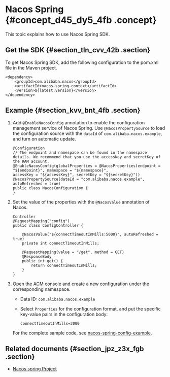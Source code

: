 # Nacos Spring {#concept_d45_dy5_4fb .concept}

This topic explains how to use Nacos Spring SDK.

## Get the SDK {#section_tln_cvv_42b .section}

To get Nacos Spring SDK, add the following configuration to the pom.xml file in the Maven project.

```
<dependency>
    <groupId>com.alibaba.nacos</groupId>
    <artifactId>nacos-spring-context</artifactId>
    <version>${latest.version}</version>
</dependency>
```

## Example {#section_kvv_bnt_4fb .section}

1.  Add `@EnableNacosConfig` annotation to enable the configuration management service of Nacos Spring. Use `@NacosPropertySource` to load the configuration source with the `dataId` of `com.alibaba.nacos.example`, and turn on automatic update.

    ```
    @Configuration
    // The endpoint and namespace can be found in the namespace details. We recommend that you use the accessKey and secretKey of the RAM account.
    @EnableNacosConfig(globalProperties = @NacosProperties(endpoint = "${endpoint}", namespace = "${namespace}",
    accessKey = "${accessKey}", secretKey = "${secretKey}"))
    @NacosPropertySource(dataId = "com.alibaba.nacos.example", autoRefreshed = true)
    public class NacosConfiguration {
    }
    ```

2.  Set the value of the properties with the `@NacosValue` annotation of Nacos.

    ```
    Controller
    @RequestMapping("config")
    public class ConfigController {
    
        @NacosValue("${connectTimeoutInMills:5000}", autoRefreshed = true)
        private int connectTimeoutInMills;
      
        @RequestMapping(value = "/get", method = GET)
        @ResponseBody
        public int get() {
            return connectTimeoutInMills;
        }
    }
    ```

3.  Open the ACM console and create a new configuration under the corresponding namespace.

    -   Data ID: `com.alibaba.nacos.example`

    -   Select `Properties` for the configuration format, and put the specific key-value pairs in the configuration body:

        ```
        connectTimeoutInMills=3000
        ```

    For the complete sample code, see [nacos-spring-config-example](https://github.com/nacos-group/nacos-examples/tree/acm/nacos-spring-example/nacos-spring-config-example).


## Related documents {#section_jpz_z3x_fgb .section}

-   [Nacos spring Project](https://github.com/nacos-group/nacos-spring-project/blob/master/README.md)

